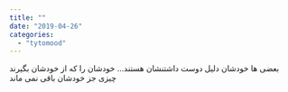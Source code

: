 ```yaml
---
title: ""
date: "2019-04-26"
categories: 
  - "tytomood"
---
```


بعضی ها خودشان دلیل دوست داشتنشان هستند... خودشان را که از خودشان بگیرند چیزی جز خودشان باقی نمی ماند
